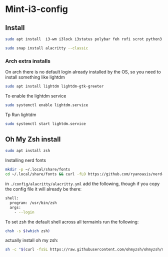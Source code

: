 # Mint-i3-config

## Install 
```bash
sudo apt install  i3-wm i3lock i3status polybar feh rofi scrot python3 python3-pip vim picom sxhkd
```
```bash
sudo snap install alacritty --classic
```
### Arch extra installs
On arch there is no default login already installed by the OS, so you need to install something like lightdm

```bash
sudo apt install lightdm lightdm-gtk-greeter
```
To enable the lightdm service

```bash
sudo systemctl enable lightdm.service
```
Tp Run lightdm

```bash
sudo systemctl start lightdm.service
```
 
 ## Oh My Zsh install
 ```bash
 sudo apt install zsh
 ```
Installing nerd fonts

```bash
mkdir -p ~/.local/share/fonts
cd ~/.local/share/fonts && curl -fLO https://github.com/ryanoasis/nerd-fonts/raw/HEAD/patched-fonts/DroidSansMono/DroidSansMNerdFont-Regular.otf
```

in `./config/alacritty/alacritty.yml` add the following, though if you copy the config file it will already be there:
```bash
shell:
  program: /usr/bin/zsh
  args:
    - --login
```

To set zsh the default shell across all termainls run the following:
```bash
chsh -s $(which zsh)
```

actually install oh my zsh:
```bash
sh -c "$(curl -fsSL https://raw.githubusercontent.com/ohmyzsh/ohmyzsh/master/tools/install.sh)"
```